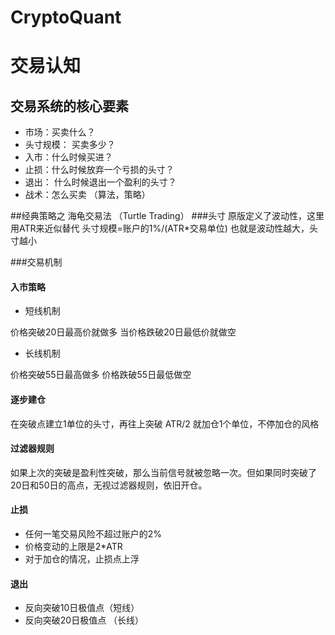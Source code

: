 # CryptoQuant
# 交易认知
## 交易系统的核心要素
* 市场：买卖什么？
* 头寸规模： 买卖多少？
* 入市：什么时候买进？
* 止损：什么时候放弃一个亏损的头寸？
* 退出： 什么时候退出一个盈利的头寸？
* 战术：怎么买卖 （算法，策略）


##经典策略之 海龟交易法 （Turtle Trading）
###头寸
原版定义了波动性，这里用ATR来近似替代
头寸规模=账户的1%/(ATR*交易单位)
也就是波动性越大，头寸越小

###交易机制
#### 入市策略
* 短线机制

价格突破20日最高价就做多 当价格跌破20日最低价就做空

* 长线机制

价格突破55日最高做多 价格跌破55日最低做空

#### 逐步建仓
在突破点建立1单位的头寸，再往上突破 ATR/2 就加仓1个单位，不停加仓的风格

#### 过滤器规则
如果上次的突破是盈利性突破，那么当前信号就被忽略一次。但如果同时突破了20日和50日的高点，无视过滤器规则，依旧开仓。

#### 止损
* 任何一笔交易风险不超过账户的2%
* 价格变动的上限是2*ATR
* 对于加仓的情况，止损点上浮

#### 退出
* 反向突破10日极值点（短线）
* 反向突破20日极值点 （长线）
